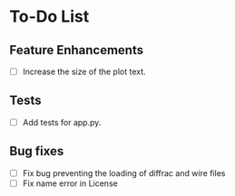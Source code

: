 # To-Do List

## Feature Enhancements
* [ ] Increase the size of the plot text.

## Tests
* [ ] Add tests for app.py.

## Bug fixes
* [ ] Fix bug preventing the loading of diffrac and wire files
* [ ] Fix name error in License
